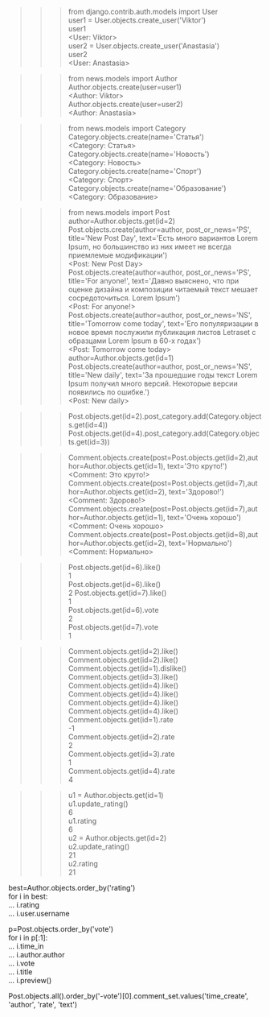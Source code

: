 >>> from django.contrib.auth.models import User  
>>> user1 = User.objects.create_user('Viktor')         
>>> user1  
<User: Viktor>  
>>> user2 = User.objects.create_user('Anastasia')      
>>> user2  
<User: Anastasia>  



>>> from news.models import Author   
>>> Author.objects.create(user=user1)     
<Author: Viktor>  
>>> Author.objects.create(user=user2)   
<Author: Anastasia>  



>>> from news.models import Category  
>>> Category.objects.create(name='Статья')   
<Category: Статья>  
>>> Category.objects.create(name='Новость')  
<Category: Новость>  
>>> Category.objects.create(name='Спорт')  
<Category: Спорт>  
>>> Category.objects.create(name='Образование')  
<Category: Образование>  



>>> from news.models import Post  
>>> author=Author.objects.get(id=2)  
>>> Post.objects.create(author=author, post_or_news='PS', title='New Post Day', text='Есть много вариантов Lorem Ipsum, но большинство из них имеет не всегда приемлемые модификации')   
<Post: New Post Day>  
>>> Post.objects.create(author=author, post_or_news='PS', title='For anyone!', text='Давно выяснено, что при оценке дизайна и композиции читаемый текст мешает сосредоточиться. Lorem Ipsum')    
<Post: For anyone!>  
>>> Post.objects.create(author=author, post_or_news='NS', title='Tomorrow come today', text='Его популяризации в новое время послужили публикация листов Letraset с образцами Lorem Ipsum в 60-х годах')  
<Post: Tomorrow come today>  
>>> author=Author.objects.get(id=1)   
>>> Post.objects.create(author=author, post_or_news='NS', title='New daily', text='За прошедшие годы текст Lorem Ipsum получил много версий. Некоторые версии появились по ошибке.')      
<Post: New daily>  



>>> Post.objects.get(id=2).post_category.add(Category.objects.get(id=4))  
>>> Post.objects.get(id=4).post_category.add(Category.objects.get(id=3))  


>>> Comment.objects.create(post=Post.objects.get(id=2),author=Author.objects.get(id=1), text='Это круто!')     
<Comment: Это круто!>  
>>> Comment.objects.create(post=Post.objects.get(id=7),author=Author.objects.get(id=2), text='Здорово!')  
<Comment: Здорово!>  
 >>> Comment.objects.create(post=Post.objects.get(id=7),author=Author.objects.get(id=1), text='Очень хорошо')  
<Comment: Очень хорошо>  
>>> Comment.objects.create(post=Post.objects.get(id=8),author=Author.objects.get(id=2), text='Нормально')     
<Comment: Нормально>  



>>> Post.objects.get(id=6).like()   
1  
>>> Post.objects.get(id=6).like()  
2
>>> Post.objects.get(id=7).like()  
1  
>>> Post.objects.get(id=6).vote   
2  
>>> Post.objects.get(id=7).vote  
1  


>>> Comment.objects.get(id=2).like()  
>>> Comment.objects.get(id=2).like()  
>>> Comment.objects.get(id=1).dislike()  
>>> Comment.objects.get(id=3).like()  
>>> Comment.objects.get(id=4).like()  
>>> Comment.objects.get(id=4).like()  
>>> Comment.objects.get(id=4).like()  
>>> Comment.objects.get(id=4).like()  
>>> Comment.objects.get(id=1).rate  
-1  
>>> Comment.objects.get(id=2).rate  
2  
>>> Comment.objects.get(id=3).rate  
1  
>>> Comment.objects.get(id=4).rate  
4  



>>> u1 = Author.objects.get(id=1)  
>>> u1.update_rating()  
6  
>>> u1.rating  
6  
>>> u2 = Author.objects.get(id=2)  
>>> u2.update_rating()  
21  
>>> u2.rating  
21  



best=Author.objects.order_by('rating')  
for i in best:  
...     i.rating  
...     i.user.username  



p=Post.objects.order_by('vote')  
for i in p[:1]:  		
...     i.time_in  
...     i.author.author  
...     i.vote  
...     i.title  
...     i.preview()  



Post.objects.all().order_by('-vote')[0].comment_set.values('time_create', 'author', 'rate', 'text')  
